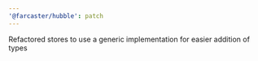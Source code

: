 ```yaml
---
'@farcaster/hubble': patch
---
```


Refactored stores to use a generic implementation for easier addition of types
